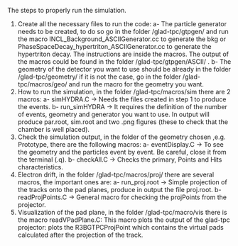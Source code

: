 The steps to properly run the simulation.
1. Create all the necessary files to run the code:
	a- The particle generator needs to be created, to do so go in the folder /glad-tpc/gtpgen/ and run the macro INCL_Background_ASCIIGenerator.cc to generate the bkg or PhaseSpaceDecay_hypertriton_ASCIIGenerator.cc to generate the hypertriton decay. The instructions are inside the macros. The output of the macros could be found in the folder /glad-tpc/gtpgen/ASCII/ .
	b- The geometry of the detector you want to use should be already in the folder /glad-tpc/geometry/ if it is not the case, go in the folder /glad-tpc/macros/geo/ and run the macro for the geometry you want.
2. How to run the simulation, in the folder /glad-tpc/macros/sim there are 2 macros:
	a- simHYDRA.C		-> Needs the files created in step 1 to produce the events.
	b- run_simHYDRA	-> It requires the definition of the number of events, geometry and generator you want to use.
	In output will produce par.root, sim.root and two .png figures (these to check that the chamber is well placed).
3. Check the simulation output, in the folder of the geometry chosen ,e.g. Prototype, there are the following macros:
	a- eventDisplay.C -> To see the geometry and the particles event by event. Be careful, close it from the terminal (.q).
	b- checkAll.C			-> Checks the primary, Points and Hits characteristics.
4. Electron drift, in the folder /glad-tpc/macros/proj/ there are several macros, the important ones are:
	a- run_proj.root 		-> Simple projection of the tracks onto the pad planes, produce in output the file proj.root.
	b- readProjPoints.C	-> General macro for checking the projPoints from the projector.
5. Visualization of the pad plane, in the folder /glad-tpc/macro/vis there is the macro readVPadPlane.C: This macro plots the output of the glad-tpc projector: plots the R3BGTPCProjPoint which contains the virtual pads calculated after the projection of the track.
